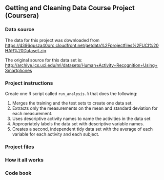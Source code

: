 ## Getting and Cleaning Data Course Project (Coursera)

### Data source

The data for this project was downloaded from https://d396qusza40orc.cloudfront.net/getdata%2Fprojectfiles%2FUCI%20HAR%20Dataset.zip

The original source for this data set is: http://archive.ics.uci.edu/ml/datasets/Human+Activity+Recognition+Using+Smartphones

### Project instructions

Create one R script called `run_analysis.R` that does the following:

1.  Merges the training and the test sets to create one data set.
2.  Extracts only the measurements on the mean and standard deviation for each measurement.
3.  Uses descriptive activity names to name the activities in the data set
4.  Appropriately labels the data set with descriptive variable names.
5.  Creates a second, independent tidy data set with the average of each variable for each activity and each subject.

### Project files

### How it all works

### Code book

